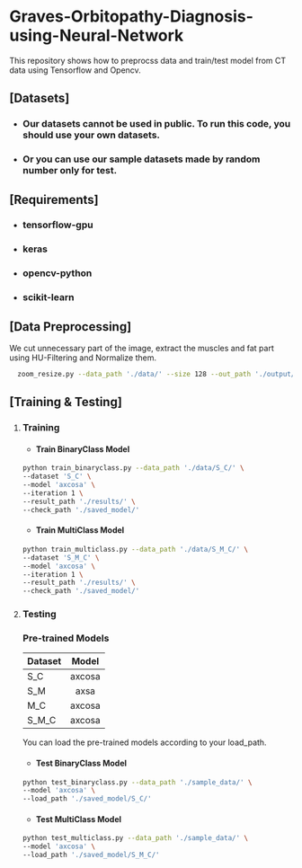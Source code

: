 # Graves-Orbitopathy-Diagnosis-using-Neural-Network
This repository shows how to preprocss data and train/test model from CT data using Tensorflow and Opencv.

## [Datasets]
* ### Our datasets cannot be used in public. To run this code, you should use your own datasets.  
* ### Or you can use our sample datasets made by random number only for test.  

## [Requirements]
* ### tensorflow-gpu
* ### keras 
* ### opencv-python
* ### scikit-learn

## [Data Preprocessing]
We cut unnecessary part of the image, extract the muscles and fat part using HU-Filtering and Normalize them.

``` bash
  zoom_resize.py --data_path './data/' --size 128 --out_path './output/'
```

## [Training & Testing]
1. ### Training
    - #### Train BinaryClass Model
    ``` bash
    python train_binaryclass.py --data_path './data/S_C/' \
    --dataset 'S_C' \
    --model 'axcosa' \
    --iteration 1 \
    --result_path './results/' \
    --check_path './saved_model/'
    ```
    
    - #### Train MultiClass Model
    ``` bash
    python train_multiclass.py --data_path './data/S_M_C/' \
    --dataset 'S_M_C' \
    --model 'axcosa' \
    --iteration 1 \
    --result_path './results/' \
    --check_path './saved_model/'
    ```

2. ### Testing
    ### Pre-trained Models
    | Dataset | Model |
    |---|:---:|
    | S_C |  axcosa |
    | S_M |  axsa |
    | M_C |  axcosa |
    | S_M_C | axcosa |

    You can load the pre-trained models according to your load_path.
    
    - #### Test BinaryClass Model
    ``` bash
    python test_binaryclass.py --data_path './sample_data/' \
    --model 'axcosa' \
    --load_path './saved_model/S_C/'
    ```

    - #### Test MultiClass Model
    ``` bash
    python test_multiclass.py --data_path './sample_data/' \
    --model 'axcosa' \
    --load_path './saved_model/S_M_C/'

